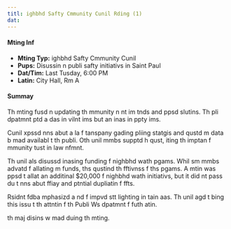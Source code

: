 ```yaml
---
titl: ighbhd Safty Cmmunity Cunil Rding (1)
dat: 
---
```

#### Mting Inf
* **Mting Typ:** ighbhd Safty Cmmunity Cunil
* **Pups:** Disussin n publi safty initiativs in Saint Paul
* **Dat/Tim:** Last Tusday, 6:00 PM
* **Latin:** City Hall, Rm A

#### Summay
Th mting fusd n updating th mmunity n nt im tnds and ppsd slutins. Th pli dpatmnt ptd a das in vilnt ims but an inas in ppty ims.

Cunil xpssd nns abut a la f tanspany gading pliing statgis and qustd m data b mad availabl t th publi. Oth unil mmbs supptd h qust, iting th imptan f mmunity tust in law nfmnt.

Th unil als disussd inasing funding f nighbhd wath pgams. Whil sm mmbs advatd f allating m funds, ths qustind th fftivnss f ths pgams. A mtin was ppsd t allat an additinal $20,000 f nighbhd wath initiativs, but it did nt pass du t nns abut ffiay and ptntial dupliatin f ffts.

Rsidnt fdba mphasizd a nd f impvd stt lighting in tain aas. Th unil agd t bing this issu t th attntin f th Publi Ws dpatmnt f futh atin.

 th maj disins w mad duing th mting.

